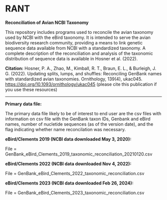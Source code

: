 # RANT
**Reconciliation of Avian NCBI Taxonomy**

This repository includes programs used to reconcile the avian taxonomy used by NCBI with the eBird taxonomy. It is intended to serve the avian biodiversity research community, providing a means to link genetic sequence data available from NCBI with a standardized taxonomy. A complete description of the reconciliation and analysis of the taxonomic distribution of sequence data is available in Hosner et al. (2022).

**Citation:** Hosner, P. A., Zhao, M., Kimball, R. T., Braun, E. L., & Burleigh, J. G. (2022). Updating splits, lumps, and shuffles: Reconciling GenBank names with standardized avian taxonomies. Ornithology, 139(4), ukac045. https://doi.org/10.1093/ornithology/ukac045 (please cite this publication if you use these resources)

------------------------------------------------------------
**Primary data file:**

The primary data file likely to be of interest to end user are the csv files with information on csv file with the GenBank taxon IDs, Genbank and eBird names, number of nucletide sequences (as of the version date), and the flag indicating whether name reconcilation was necessary.

**eBird/Clements 2019 (NCBI data downloaded May 3, 2020):**

File = GenBank_eBird_Clements_2019_taxonomic_reconciliation_20210120.csv


**eBird/Clements 2022 (NCBI data downloaded Nov 4, 2022):**

File = GenBank_eBird_Clements_2022_taxonomic_reconciliation.csv


**eBird/Clements 2023 (NCBI data downloaded Feb 26, 2024):**

File = GenBank_eBird_Clements_2023_taxonomic_reconciliation.csv

